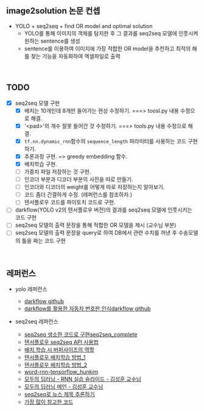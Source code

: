 ## image2solution 논문 컨셉

- YOLO + seq2seq + find OR model and optimal solution
  - YOLO를 통해 이미지의 객체를 탐지한 후 그 결과를 seq2seq 모델에 인풋시켜 원하는 sentence를 생성
  - sentence를 이용하여 이미지에 가장 적합한 OR model을 추천하고 최적의 해를 찾는 기능을 자동화하여 엑셀파일로 출력

<br>

## TODO

- [x] seq2seq 모델 구현
  - [x] 배치는 10개인데 8개만 들어가는 현상 수정하기. ===> toosl.py 내용 수정으로 해결.
  - [x] '\<pad\>'의 개수 잘못 들어간 것 수정하기. ===> tools.py 내용 수정으로 해결.
  - [x] `tf.nn.dynamic_rnn`함수의 `sequence_length` 파라미터를 사용하는 코드 구현하기.
  - [x] 추론과정 구현. => greedy embedding 함수.
  - [x] 배치학습 구현.
  - [ ] 가중치 파일 저장하는 것 구현.
  - [ ] 인코더 부분과 디코더 부분의 사전을 따로 만들기.
  - [ ] 인코더와 디코더의 weight를 어떻게 따로 저장하는지 알아보기.
  - [ ] 코드 좀더 간결하게 수정. (레퍼런스를 참조하자.)
  - [ ] 텐서플로우 코드를 파이토치 코드로 구현.
- [ ] darkflow(YOLO v2의 텐서플로우 버전)의 결과를 seq2seq 모델에 인풋시키는 코드 구현
- [ ] seq2seq 모델의 출력 문장을 통해 적합한 OR 모델을 제시 (교수님 부분)
- [ ] seq2seq 모델의 출력 문장을 query로 하여 DB에서 관련 수치를 꺼낸 후 수송모델의 틀을 짜는 코드 구현

<br>

## 레퍼런스

- yolo 레퍼런스
  - [darkflow github](https://github.com/thtrieu/darkflow)
  - [darkflow를 활용한 자동차 번호판 인식](https://park-ju-hyeong.github.io/2018/04/11/%E1%84%8C%E1%85%A1%E1%84%83%E1%85%A9%E1%86%BC%E1%84%8E%E1%85%A1-%E1%84%87%E1%85%A5%E1%86%AB%E1%84%92%E1%85%A9%E1%84%91%E1%85%A1%E1%86%AB-%E1%84%8B%E1%85%B5%E1%86%AB%E1%84%89%E1%85%B5%E1%86%A8-(OCR)-with-YOLO-v2/)[darkflow github](https://github.com/thtrieu/darkflow)

- seq2seq 레퍼런스
  - [seq2seq 생소한 코드로 구현](https://towardsdatascience.com/seq2seq-model-in-tensorflow-ec0c557e560f)[seq2seq_complete](https://github.com/deep-diver/EN-FR-MLT-tensorflow/blob/master/dlnd_language_translationv2.ipynb)
  - [텐서플로우 seq2seq API 사용법](https://github.com/j-min/tf_tutorial_plus/blob/master/RNN_seq2seq/contrib_seq2seq/01_TrainingHelper.ipynb)
  - [배치 학습 시 버퍼사이즈의 역할](https://stackoverflow.com/questions/46444018/meaning-of-buffer-size-in-dataset-map-dataset-prefetch-and-dataset-shuffle)
  - [텐서플로우 배치학습 방법_1](https://medium.com/trackin-datalabs/input-data-tf-data-%EC%9C%BC%EB%A1%9C-batch-%EB%A7%8C%EB%93%A4%EA%B8%B0-1c96f17c3696)
  - [텐서플로우 배치학습 방법_2](https://hiseon.me/2018/04/15/tensorflow-dataset/)
  - [word-rnn-tensorflow_hunkim](https://github.com/hunkim/word-rnn-tensorflow)
  - [모두의 딥러닝 - RNN 실습 슬라이드 - 김성훈 교수님](https://docs.google.com/presentation/d/1UpZVnOvouIbXd0MAFBltSra5rRpsiJ-UyBUKGCrfYoo/edit#slide=id.g1ed9069b96_0_184)
  - [모두의 딥러닝 메인 - 김성훈 교수님](https://hunkim.github.io/ml/)
  - [seq2seq로 뉴스 제목 추론하기](https://ratsgo.github.io/natural%20language%20processing/2017/03/12/s2s/)
  - [가장 많이 참고한 코드](https://nbviewer.jupyter.org/github/aisolab/CS20/blob/master/Lec12_Seq2Seq%20with%20Attention/Lec12_Seq2Seq%20by%20Encoder%20RNN%20and%20Decoder%20RNN.ipynb)

